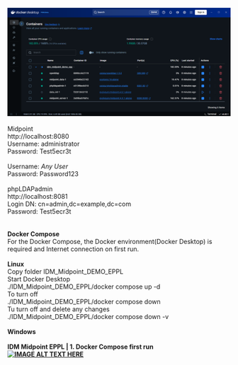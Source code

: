 <img src="./Docker_IDM_Midpoint_DEMO_EPPL_.png" border="0"></img><br>
<br>
Midpoint<br>
http://localhost:8080<br>
Username: administrator<br>
Password: Test5ecr3t<br>
<br>
Username: *Any User*<br>
Password: Password123<br>
<br>
phpLDAPadmin<br>
http://localhost:8081<br>
Login DN: cn=admin,dc=example,dc=com<br>
Password: Test5ecr3t<br>
<br>
<br>
<b>Docker Compose</b><br>
For the Docker Compose, the Docker environment(Docker Desktop) is required and Internet connection on first run.<br>
<br>
<b>Linux</b><br>
Copy folder IDM_Midpoint_DEMO_EPPL<br>
Start Docker Desktop<br>
./IDM_Midpoint_DEMO_EPPL/docker compose up -d<br>
To turn off<br>
./IDM_Midpoint_DEMO_EPPL/docker compose down<br>
Tu turn off and delete any changes<br>
./IDM_Midpoint_DEMO_EPPL/docker compose down -v
<b><br><br>
<b>Windows</b><br>
<br>
IDM Midpoint EPPL | 1. Docker Compose first run<br>
[![IMAGE ALT TEXT HERE](https://img.youtube.com/vi/_Vm4GSTNzGE/0.jpg)](https://www.youtube.com/watch?v=_Vm4GSTNzGE)
<br>
